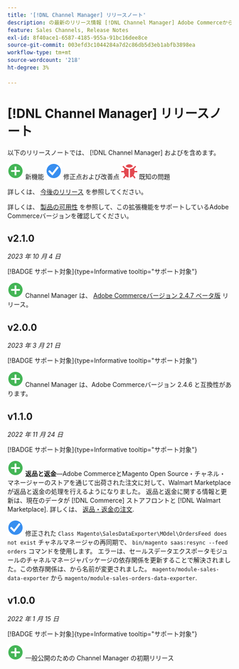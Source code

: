 ```yaml
---
title: '[!DNL Channel Manager] リリースノート'
description: の最新のリリース情報 [!DNL Channel Manager] Adobe Commerceから
feature: Sales Channels, Release Notes
exl-id: 8f40ace1-6587-4185-955a-91bc16dee8ce
source-git-commit: 003efd3c1044284a7d2c86db5d3eb1abfb3898ea
workflow-type: tm+mt
source-wordcount: '218'
ht-degree: 3%

---
```


# [!DNL Channel Manager] リリースノート

以下のリリースノートでは、 [!DNL Channel Manager] およびを含めます。

![新規](../assets/new.svg) 新機能
![修正された問題](../assets/fix.svg) 修正点および改善点
![既知の問題](../assets/bug.svg) 既知の問題

詳しくは、 [今後のリリース](https://experienceleague.adobe.com/docs/commerce-operations/release/planning/schedule.html) を参照してください。

詳しくは、 [製品の可用性](https://experienceleague.adobe.com/docs/commerce-operations/release/product-availability.html) を参照して、この拡張機能をサポートしているAdobe Commerceバージョンを確認してください。

## v2.1.0

*2023 年 10 月 4 日*

[!BADGE サポート対象]{type=Informative tooltip="サポート対象"}

![新規](../assets/new.svg) Channel Manager は、 [Adobe Commerceバージョン 2.4.7 ベータ版](https://experienceleague.adobe.com/docs/commerce-operations/release/beta.html) リリース。

## v2.0.0

*2023 年 3 月 21 日*

[!BADGE サポート対象]{type=Informative tooltip="サポート対象"}

![新規](../assets/new.svg)<!--CHAN-5893--> Channel Manager は、Adobe Commerceバージョン 2.4.6 と互換性があります。

## v1.1.0

*2022 年 11 月 24 日*

[!BADGE サポート対象]{type=Informative tooltip="サポート対象"}

![新規](../assets/new.svg)<!--CHAN-5204--> **返品と返金**—Adobe CommerceとMagento Open Source・チャネル・マネージャーのストアを通じて出荷された注文に対して、Walmart Marketplace が返品と返金の処理を行えるようになりました。 返品と返金に関する情報と更新は、現在のデータが [!DNL Commerce] ストアフロントと [!DNL Walmart Marketplace]. 詳しくは、 [返品・返金の注文](return-refund-orders.md).

![固定](../assets/fix.svg)<!--CHAN-5661--> 修正された `Class Magento\SalesDataExporter\MOdel\OrdersFeed does not exist` チャネルマネージャの再同期で、 `bin/magento saas:resync --feed orders` コマンドを使用します。 エラーは、セールスデータエクスポータモジュールのチャネルマネージャパッケージの依存関係を更新することで解決されました。この依存関係は、から名前が変更されました。 `magento/module-sales-data-exporter` から `magento/module-sales-orders-data-exporter`.

## v1.0.0

*2022 年 1 月 15 日*

[!BADGE サポート対象]{type=Informative tooltip="サポート対象"}

![新規](../assets/new.svg) 一般公開のための Channel Manager の初期リリース

